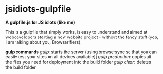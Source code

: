 # jsidiots-gulpfile
**A gulpfile.js for JS idiots (like me)**

This is a gulpfile that simply works, is easy to understand and aimed at webdevelopers starting a new website project - without the fancy stuff (yes, I am talking about you, Browserifiers).

**gulp commands**
*gulp*: starts the server (using browsersync so that you can easily test your sites on all devices available)(
*gulp production*: copies all the files you need for deployment into the build folder
*gulp clear*: deletes the build folder




